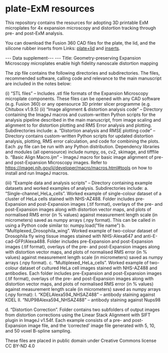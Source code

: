 # plate-ExM resources
This repository contains the resources for adopting 3D printable ExM microplates for 4x expansion microscopy and distortion tracking through pre- and post-ExM analysis.

You can download the Fusion 360 CAD files for the plate, the lid, and the silicone rubber inserts from Links: [plate+lid](https://a360.co/40CkanE/) and [inserts](https://a360.co/40CkanE/).

--- Data supplement---
--- Title: Geometry-preserving Expansion Microscopy microplates enable high fidelity 
nanoscale distortion mapping

The zip file contains the following directories and subdirectories. The files, recommended software, calling code and relevance to the main manuscript are included in the notes below:

(i)	“STL files” – Includes .stl file formats of the Expansion Microscopy microplate components. These files can be opened with any CAD software (e.g. Fusion 360) or any opensource 3D printer slicer programme (e.g. Chitubox v1.9.5)
(ii)	“Image alignment & distortion analysis code” – Directory containing the ImageJ macros and custom-written Python scripts for the analysis pipeline described in the main manuscript, from image scaling and alignment to for distortion plotting and RMS Error analysis and plotting. Subdirectories include:
a.	“Distortion analysis and RMSE plotting code” – Directory contains custom-written Python scripts for updated distortion analysis, plotting, RMS error calculation, and code for combining the plots. Each .py file can be run with any Python distribution. Dependency libraries and modules (all opensource) include numpy, os, cv2, skimage, and tifffile
b.	“Basic Align Macro.ijm” – ImageJ macro for basic image alignment of pre- and post-Expansion Microscopy images. Refer to https://imagej.nih.gov/ij/developer/macro/macros.html#tools on how to install and run ImageJ macros.

(iii)	“Example data and analysis scripts” – Directory containing example datasets and worked examples of analysis. Subdirectories include:
a.	“Single-channel_HeLa_cells”. Worked example of single-colour dataset of a cluster of HeLa cells stained with NHS-AZ488. Folder includes pre-Expansion and post-Expansion images (.tif format), overlays of the pre- and post-Expansion images along with distortion vector maps, and plots of normalised RMS error (in % values) against measurement length scale (in micrometers) saved as numpy arrays (.npy format). This can be called in using a Python code similar to:
numpy.load("file name")
b.	“Multiplexed_Drosophila_wing”. Worked example of two-colour dataset of Drosophila fly wing tissue images stained with NHS-Alexa647 and anti-E-cad-GFP/Alexa488. Folder includes pre-Expansion and post-Expansion images (.tif format), overlays of the pre- and post-Expansion images along with distortion vector maps, and plots of normalised RMS error (in % values) against measurement length scale (in micrometers) saved as numpy arrays (.npy format).
c.	“Multiplexed_HeLa_cells”. Worked example of two-colour dataset of cultured HeLa cell images stained with NHS-AZ488 and antibodies. Each folder includes pre-Expansion and post-Expansion images (.tif format), overlays of the pre- and post-Expansion images along with distortion vector maps, and plots of normalised RMS error (in % values) against measurement length scale (in micrometers) saved as numpy arrays (.npy format):
I.	“KDELAlexa594_NHSAZ488” – antibody staining against KDEL
II.	“NUP98Alexa594_NHSAZ488” – antibody staining against Nups98

d.	“Distortion Correction”. Folder contains two subfolders of output images from distortion corrections using the Linear Stack Alignment with SIFT plugin in ImageJ v1.54f. Each example consists of a pre- and post-Expansion image file, and the ‘corrected’ image file generated with 5, 10, and 50 voxel B-spline sampling.

These files are placed in public domain under Creative Commons license CC BY-ND 4.0
